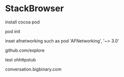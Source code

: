 # StackBrowser
install cocoa pod

pod init

inset afnetworking such as
pod 'AFNetworking', '~> 3.0'


github.com/explore

test
ohhttpstub

conversation.bigbinary.com
